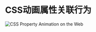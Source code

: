 # CSS动画属性关联行为

![CSS Property Animation on the Web](https://f.cloud.github.com/assets/677114/1752383/1f8c5e8e-661c-11e3-9725-306f7e5c73f5.png)
